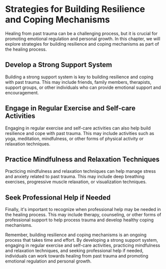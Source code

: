 Strategies for Building Resilience and Coping Mechanisms
=============================================================================================

Healing from past trauma can be a challenging process, but it is crucial for promoting emotional regulation and personal growth. In this chapter, we will explore strategies for building resilience and coping mechanisms as part of the healing process.

Develop a Strong Support System
-------------------------------

Building a strong support system is key to building resilience and coping with past trauma. This may include friends, family members, therapists, support groups, or other individuals who can provide emotional support and encouragement.

Engage in Regular Exercise and Self-care Activities
---------------------------------------------------

Engaging in regular exercise and self-care activities can also help build resilience and cope with past trauma. This may include activities such as yoga, meditation, mindfulness, or other forms of physical activity or relaxation techniques.

Practice Mindfulness and Relaxation Techniques
----------------------------------------------

Practicing mindfulness and relaxation techniques can help manage stress and anxiety related to past trauma. This may include deep breathing exercises, progressive muscle relaxation, or visualization techniques.

Seek Professional Help if Needed
--------------------------------

Finally, it's important to recognize when professional help may be needed in the healing process. This may include therapy, counseling, or other forms of professional support to help process trauma and develop healthy coping mechanisms.

Remember, building resilience and coping mechanisms is an ongoing process that takes time and effort. By developing a strong support system, engaging in regular exercise and self-care activities, practicing mindfulness and relaxation techniques, and seeking professional help if needed, individuals can work towards healing from past trauma and promoting emotional regulation and personal growth.
